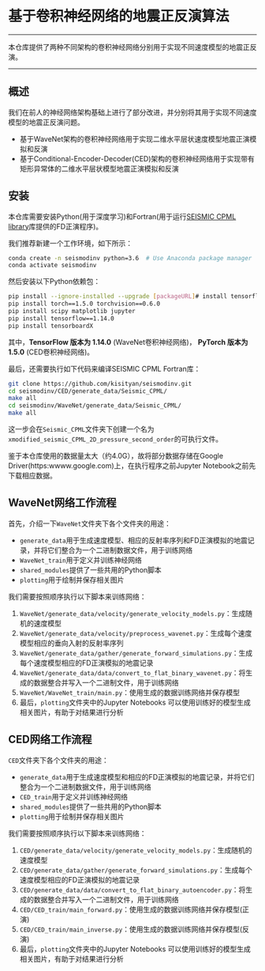 # 基于卷积神经网络的地震正反演算法
---

本仓库提供了两种不同架构的卷积神经网络分别用于实现不同速度模型的地震正反演。

---
## 概述
我们在前人的神经网络架构基础上进行了部分改进，并分别将其用于实现不同速度模型的地震正反演问题。
* 基于WaveNet架构的卷积神经网络用于实现二维水平层状速度模型地震正演模拟和反演
* 基于Conditional-Encoder-Decoder(CED)架构的卷积神经网络用于实现带有矩形异常体的二维水平层状模型地震正演模拟和反演

## 安装
本仓库需要安装Python(用于深度学习)和Fortran(用于运行[SEISMIC CPML library](https://github.com/geodynamics/seismic_cpml)库提供的FD正演程序)。

我们推荐新建一个工作环境，如下所示：
```bash
conda create -n seismodinv python=3.6  # Use Anaconda package manager
conda activate seismodinv
```
然后安装以下Python依赖包：
```bash
pip install --ignore-installed --upgrade [packageURL]# install tensorflow (get packageURL from https://www.tensorflow.org/install/pip, see tensorflow website for details)
pip install torch==1.5.0 torchvision==0.6.0
pip install scipy matplotlib jupyter
pip install tensorflow==1.14.0
pip install tensorboardX
```
其中，**TensorFlow 版本为 1.14.0** (WaveNet卷积神经网络)， **PyTorch 版本为 1.5.0** (CED卷积神经网络)。

最后，还需要执行如下代码来编译SEISMIC CPML Fortran库：
```bash
git clone https://github.com/kisityan/seismodinv.git
cd seismodinv/CED/generate_data/Seismic_CPML/
make all
cd seismodinv/WaveNet/generate_data/Seismic_CPML/
make all
```
这一步会在`Seismic_CPML`文件夹下创建一个名为`xmodified_seismic_CPML_2D_pressure_second_order`的可执行文件。

鉴于本仓库使用的数据量太大（约4.0G），故将部分数据存储在Google Driver(https:wwww.google.com)上，在执行程序之前Jupyter Notebook之前先下载相应数据。

## WaveNet网络工作流程
首先，介绍一下`WaveNet`文件夹下各个文件夹的用途：
*  `generate_data`用于生成速度模型、相应的反射率序列和FD正演模拟的地震记录，并将它们整合为一个二进制数据文件，用于训练网络
*  `WaveNet_train`用于定义并训练神经网络
*  `shared_modules`提供了一些共用的Python脚本
*  `plotting`用于绘制并保存相关图片

我们需要按照顺序执行以下脚本来训练网络：
1. `WaveNet/generate_data/velocity/generate_velocity_models.py`：生成随机的速度模型
2. `WaveNet/generate_data/velocity/preprocess_wavenet.py`：生成每个速度模型相应的垂向入射的反射率序列
3. `WaveNet/generate_data/gather/generate_forward_simulations.py`：生成每个速度模型相应的FD正演模拟的地震记录
4. `WaveNet/generate_data/data/convert_to_flat_binary_wavenet.py`：将生成的数据整合并写入一个二进制文件，用于训练网络
5. `WaveNet/WaveNet_train/main.py`：使用生成的数据训练网络并保存模型
6. 最后，`plotting`文件夹中的Jupyter Notebooks 可以使用训练好的模型生成相关图片，有助于对结果进行分析

## CED网络工作流程
`CED`文件夹下各个文件夹的用途：
*  `generate_data`用于生成速度模型和相应的FD正演模拟的地震记录，并将它们整合为一个二进制数据文件，用于训练网络
*  `CED_train`用于定义并训练神经网络
*  `shared_modules`提供了一些共用的Python脚本
*  `plotting`用于绘制并保存相关图片

我们需要按照顺序执行以下脚本来训练网络：
1. `CED/generate_data/velocity/generate_velocity_models.py`：生成随机的速度模型
2. `CED/generate_data/gather/generate_forward_simulations.py`：生成每个速度模型相应的FD正演模拟的地震记录
3. `CED/generate_data/data/convert_to_flat_binary_autoencoder.py`：将生成的数据整合并写入一个二进制文件，用于训练网络
4. `CED/CED_train/main_forward.py`：使用生成的数据训练网络并保存模型(正演)
5. `CED/CED_train/main_inverse.py`：使用生成的数据训练网络并保存模型(反演)
6. 最后，`plotting`文件夹中的Jupyter Notebooks 可以使用训练好的模型生成相关图片，有助于对结果进行分析
